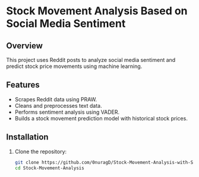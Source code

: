 # Stock Movement Analysis Based on Social Media Sentiment

## Overview
This project uses Reddit posts to analyze social media sentiment and predict stock price movements using machine learning.

## Features
- Scrapes Reddit data using PRAW.
- Cleans and preprocesses text data.
- Performs sentiment analysis using VADER.
- Builds a stock movement prediction model with historical stock prices.

## Installation
1. Clone the repository:
   ```bash
   git clone https://github.com/0nuragD/Stock-Movement-Analysis-with-Sentiment-from-Reddit.git
   cd Stock-Movement-Analysis
